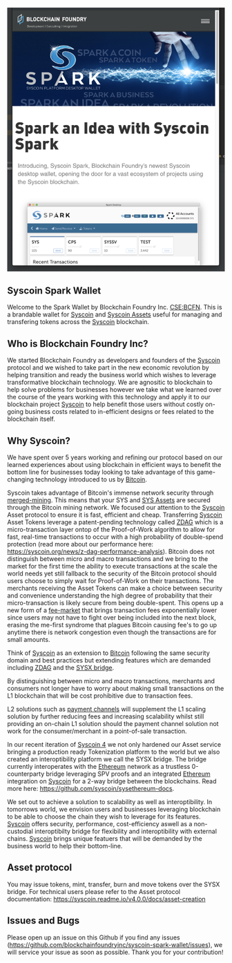 ![Preview](./home.png)
## Syscoin Spark Wallet
Welcome to the Spark Wallet by Blockchain Foundry Inc. [CSE:BCFN](https://thecse.com/en/listings/technology/blockchain-foundry-inc). This is a brandable wallet for [Syscoin](https://syscoin.org/) and [Syscoin Assets](https://syscoin.org/assets-tokens) useful for managing and transfering tokens across the [Syscoin](https://github.com/syscoin/syscoin) blockchain.

## Who is Blockchain Foundry Inc?

We started Blockchain Foundry as developers and founders of the [Syscoin](https://github.com/syscoin/syscoin) protocol and we wished to take part in the new economic revolution by helping transition and ready the business world which wishes to leverage transformative blockchain technology. We are agnositic to blockchain to help solve problems for businesses however we take what we learned over the course of the years working with this technology and apply it to our blockchain project [Syscoin](https://github.com/syscoin/syscoin) to help benefit those users without costly on-going business costs related to in-efficient designs or fees related to the blockchain itself.

## Why Syscoin?
We have spent over 5 years working and refining our protocol based on our learned experiences about using blockchain in efficient ways to benefit the bottom line for businesses today looking to take advantage of this game-changing technology introduced to us by [Bitcoin](https://github.com/bitcoin/bitcoin).

Syscoin takes advantage of Bitcoin's immense network security through [merged-mining](https://en.bitcoin.it/wiki/Merged_mining_specification). This means that your SYS and [SYS Assets](https://syscoin.org/assets-tokens) are secured through the Bitcoin mining network. We focused our attention to the [Syscoin](https://github.com/syscoin/syscoin) Asset protocol to ensure it is fast, efficient and cheap. Transferring [Syscoin](https://github.com/syscoin/syscoin) Asset Tokens leverage a patent-pending technology called [ZDAG](https://syscoin.org/zdag_syscoin_whitepaper.pdf) which is a micro-transaction layer ontop of the Proof-of-Work algorithm to allow for fast, real-time transactions to occur with a high probability of double-spend protection (read more about our performance here: https://syscoin.org/news/z-dag-performance-analysis). Bitcoin does not distinguish between micro and macro transactions and we bring to the market for the first time the ability to execute transactions at the scale the world needs yet still fallback to the security of the Bitcoin protocol should users choose to simply wait for Proof-of-Work on their transactions. The merchants receiving the Asset Tokens can make a choice between security and convenience understanding the high degree of probability that their micro-transaction is likely secure from being double-spent. This opens up a new form of a [fee-market](http://hackingdistributed.com/2019/01/22/doing-fees-right/) that brings transaction fees exponentially lower since users may not have to fight over being included into the next block, erasing the me-first syndrome that plagues Bitcoin causing fee's to go up anytime there is network congestion even though the transactions are for small amounts.

Think of [Syscoin](https://github.com/syscoin/syscoin) as an extension to [Bitcoin](https://github.com/bitcoin/bitcoin) following the same security domain and best practices but extending features which are demanded including [ZDAG](https://syscoin.org/zdag_syscoin_whitepaper.pdf) and the [SYSX bridge](https://github.com/syscoin/sysethereum-contracts).

By distinguishing between micro and macro transactions, merchants and consumers not longer have to worry about making small transactions on the L1 blockchain that will be cost prohibitive due to transaction fees.

L2 solutions such as [payment channels](https://lightning.network/) will supplement the L1 scaling solution by further reducing fees and increasing scalability whilst still providing an on-chain L1 solution should the payment channel solution not work for the consumer/merchant in a point-of-sale transaction.

In our recent iteration of [Syscoin 4](https://syscoin.org/) we not only hardened our Asset service bringing a production ready Tokenization platform to the world but we also created an interoptibility platform we call the SYSX bridge. The bridge currently interoperates with the [Ethereum](https://github.com/ethereum/go-ethereum) network as a trustless 0-counterparty bridge leveraging SPV proofs and an integrated [Ethereum](https://github.com/ethereum/go-ethereum) integration on [Syscoin](https://github.com/syscoin/syscoin) for a 2-way bridge between the blockchains. Read more here: https://github.com/syscoin/sysethereum-docs.

We set out to achieve a solution to scalability as well as interoptibility. In tomorrows world, we envision users and businesses leveraging blockchain to be able to choose the chain they wish to leverage for its features. [Syscoin](https://github.com/syscoin/syscoin) offers security, performance, cost-efficiency aswell as a non-custodial interoptibilty bridge for flexibility and interoptibility with external chains. [Syscoin](https://github.com/syscoin/syscoin) brings unique featuers that will be demanded by the business world to help their bottom-line.


## Asset protocol
You may issue tokens, mint, transfer, burn and move tokens over the SYSX bridge. For technical users please refer to the Asset protocol documentation: https://syscoin.readme.io/v4.0.0/docs/asset-creation

## Issues and Bugs
Please open up an issue on this Github if you find any issues (https://github.com/blockchainfoundryinc/syscoin-spark-wallet/issues), we will service your issue as soon as possible. Thank you for your contribution!
